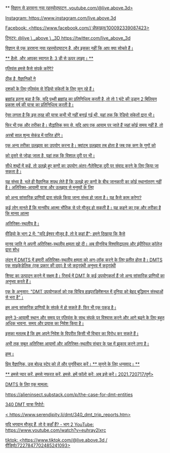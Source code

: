 ** <u> विज्ञान से डरावना नया रहस्योद्घाटन .youtube.com/@live.above.3d>

Instagram: <https://www.instagram.com/live.above.3d>

Facebook: <https://www.facebook.com// प्रोफ़ाइल/100092339087423>

ट्विटर: @live \ _above \ _3D <https://twitter.com/live_above_3d>

विज्ञान से एक डरावना नया रहस्योद्घाटन है, और इसका नहीं कि आप क्या सोचते हैं।

** हैलो, और आपका स्वागत है: 3 डी से ऊपर लाइव। **

एलियंस हमसे कैसे संपर्क करेंगे?

ठीक है, वैज्ञानिकों ने

दशकों के लिए एलियंस से रेडियो संकेतों के लिए सुन रहे हैं।

ब्रह्मांड इतना बड़ा है कि, यदि पृथ्वी ब्रह्मांड का प्रतिनिधित्व करती है, तो
तो 1 घंटे की उड़ान 2 बिलियन प्रकाश वर्ष की यात्रा का प्रतिनिधित्व करती है।

ऐसा लगता है कि इस तरह की यात्रा कभी भी नहीं बनाई गई थी, यहां तक ​​कि
रेडियो संकेतों द्वारा भी।

फिर भी एक और तरीका है।
सैद्धांतिक रूप से, यदि आप एक आयाम पर जाते हैं जहां कोई समय नहीं है, तो

अरबों साल शून्य सेकंड में पारित होंगे।

एक अन्य तरीका उलझाव का उपयोग करना है।
क्वांटम उलझाव तब होता है जब एक कण के गुणों को

को दूसरे से जोड़ा जाता है, यहां तक ​​कि विशाल दूरी पर भी।

सीधे शब्दों में कहें, तो उलझे हुए कणों का उपयोग
अंतर-गैलेक्टिक दूरी पर संवाद करने के लिए किया जा सकता है।

यह संभव है, भले ही वैज्ञानिक शपथ लेते हैं कि उलझे हुए कणों के बीच जानकारी का कोई स्थानांतरण नहीं है।
अतिरिक्त-आयामी यात्रा और उलझाव से मनुष्यों के लिए

को अन्य सांसारिक प्राणियों द्वारा संपर्क किया जाना संभव हो जाता है।
यह कैसे काम करेगा?

कई लोग मानते हैं कि मानवीय आत्मा भौतिक से परे मौजूद हो सकती है।
यह कहने का एक और तरीका है कि मानव आत्मा

अतिरिक्त-स्थलीय है।

वीडियो के भाग 2 में: "यदि ईश्वर मौजूद है, तो वे कहां हैं"; हमने दिखाया कि कैसे

मानव जाति ने अपनी अतिरिक्त-स्थलीय क्षमता खो दी।
अब ग्रीनविच विश्वविद्यालय और इंपीरियल कॉलेज द्वारा शोध

लंदन में DMTS में हमारी अतिरिक्त-स्थलीय क्षमता को अन-लॉक करने के लिए प्रतीत होता है।
DMTS एक साइकेडेलिक (एक प्रकार की दवा) है जो कट्टरपंथी अनुभव में कट्टरपंथी

शिफ्ट का उत्पादन करने में सक्षम है।
रिसर्च में DMT के कई उपयोगकर्ता हैं जो अन्य सांसारिक प्राणियों का अनुभव करते हैं।

एक के अनुसार: "DMT उपयोगकर्ता को एक विचित्र हाइपरडिमेंशनल में
दुनिया को बेहद बुद्धिमान संस्थाओं से भरा है"।

हम अन्य सांसारिक प्राणियों के संपर्क में हो सकते हैं; फिर भी एक पकड़ है।

हमने 3-आयामी स्थान और समय पर एलियंस के साथ
संपर्क पर विश्वास करने और आगे बढ़ने के लिए बहुत अधिक भावना, समय और प्रयास का निवेश किया है।

इसका मतलब है कि हम अपने निवेश के विपरीत किसी भी विचार का विरोध कर सकते हैं।

अभी तक सबूत अतिरिक्त आयामों और
अतिरिक्त-स्थलीय संचार के पक्ष में झुकाव करने लगा है।

हम्म।

प्रिय वैज्ञानिक, उस बोल्ड स्टेप को लें और पुनर्विचार करें।
** सुनने के लिए धन्यवाद। **

** हमसे प्यार करें, हमसे नफरत करें, हमसे, हमें फॉलो करें; अब इसे करें। 2021.720717/पूर्ण>

DMTS के लिए एक मामला:

<https://alieninsect.substack.com/p/the-case-for-dmt-entities>

340 DMT यात्रा रिपोर्ट:

< https://www.serendipity.li/dmt/340_dmt_trip_reports.htm>

यदि भगवान मौजूद हैं, तो वे कहाँ हैं? - भाग 2
YouTube: <https://www.youtube.com/watch?v=euhray2lxrc>

tiktok:
<https://www.tiktok.com/@live.above.3d /वीडियो/7227847702485241093>



